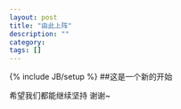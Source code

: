```yaml
---
layout: post
title: "由此上阵"
description: ""
category: 
tags: []
---
```

{% include JB/setup %}
##这是一个新的开始

希望我们都能继续坚持 谢谢~
